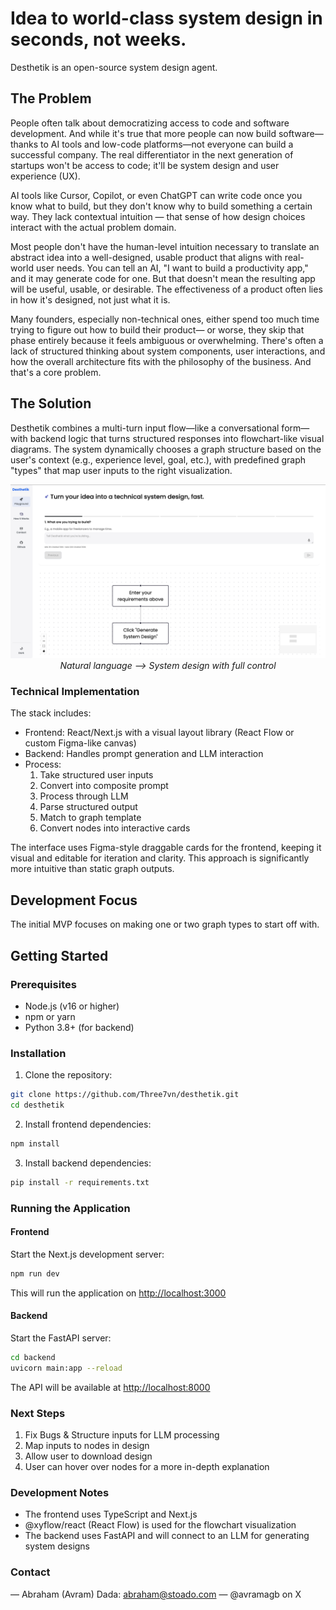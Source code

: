 # Idea to world-class system design in seconds, not weeks.

Desthetik is an open-source system design agent.

## The Problem

People often talk about democratizing access to code and software development. And while it's true that more people can now build software—thanks to AI tools and low-code platforms—not everyone can build a successful company. The real differentiator in the next generation of startups won't be access to code; it'll be system design and user experience (UX).

AI tools like Cursor, Copilot, or even ChatGPT can write code once you know what to build, but they don't know why to build something a certain way. They lack contextual intuition — that sense of how design choices interact with the actual problem domain.

Most people don't have the human-level intuition necessary to translate an abstract idea into a well-designed, usable product that aligns with real-world user needs. You can tell an AI, "I want to build a productivity app," and it may generate code for one. But that doesn't mean the resulting app will be useful, usable, or desirable. The effectiveness of a product often lies in how it's designed, not just what it is.

Many founders, especially non-technical ones, either spend too much time trying to figure out how to build their product— or worse, they skip that phase entirely because it feels ambiguous or overwhelming. There's often a lack of structured thinking about system components, user interactions, and how the overall architecture fits with the philosophy of the business. And that's a core problem.

## The Solution

Desthetik combines a multi-turn input flow—like a conversational form—with backend logic that turns structured responses into flowchart-like visual diagrams. The system dynamically chooses a graph structure based on the user's context (e.g., experience level, goal, etc.), with predefined graph "types" that map user inputs to the right visualization.

<p align="center">
  <img src="./Desthetik.png" alt="Desthetik system design screenshot" width="700" />
  <br />
  <em>Natural language --> System design with full control </em>
</p>

### Technical Implementation

The stack includes:
- Frontend: React/Next.js with a visual layout library (React Flow or custom Figma-like canvas)
- Backend: Handles prompt generation and LLM interaction
- Process:
  1. Take structured user inputs
  2. Convert into composite prompt
  3. Process through LLM
  4. Parse structured output
  5. Match to graph template
  6. Convert nodes into interactive cards

The interface uses Figma-style draggable cards for the frontend, keeping it visual and editable for iteration and clarity. This approach is significantly more intuitive than static graph outputs.

## Development Focus

The initial MVP focuses on making one or two graph types to start off with.

## Getting Started

### Prerequisites
- Node.js (v16 or higher)
- npm or yarn
- Python 3.8+ (for backend)

### Installation

1. Clone the repository:
```bash
git clone https://github.com/Three7vn/desthetik.git
cd desthetik
```

2. Install frontend dependencies:
```bash
npm install
```

3. Install backend dependencies:
```bash
pip install -r requirements.txt
```

### Running the Application

#### Frontend
Start the Next.js development server:
```bash
npm run dev
```
This will run the application on [http://localhost:3000](http://localhost:3000)

#### Backend
Start the FastAPI server:
```bash
cd backend
uvicorn main:app --reload
```
The API will be available at [http://localhost:8000](http://localhost:8000)

### Next Steps
1. Fix Bugs & Structure inputs for LLM processing
2. Map inputs to nodes in design
3. Allow user to download design
4. User can hover over nodes for a more in-depth explanation



### Development Notes
- The frontend uses TypeScript and Next.js
- @xyflow/react (React Flow) is used for the flowchart visualization
- The backend uses FastAPI and will connect to an LLM for generating system designs


### Contact
— Abraham (Avram) Dada: abraham@stoado.com
— @avramagb on X
